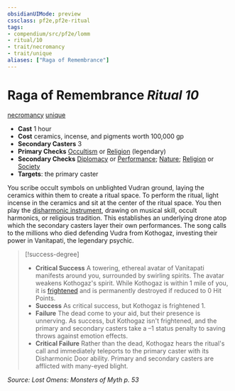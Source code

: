 ```yaml
---
obsidianUIMode: preview
cssclass: pf2e,pf2e-ritual
tags:
- compendium/src/pf2e/lomm
- ritual/10
- trait/necromancy
- trait/unique
aliases: ["Raga of Remembrance"]
---
```

# Raga of Remembrance *Ritual 10*  
[necromancy](rules/traits/necromancy.md "Necromancy School Trait")  [unique](rules/traits/unique.md "Unique Rarity Trait")  

- **Cast** 1 hour
- **Cost** ceramics, incense, and pigments worth 100,000 gp
- **Secondary Casters** 3
- **Primary Checks** [Occultism](compendium/skills.md#Occultism) or [Religion](compendium/skills.md#Religion) (legendary)
- **Secondary Checks** [Diplomacy](compendium/skills.md#Diplomacy) or [Performance](compendium/skills.md#Performance); [Nature](compendium/skills.md#Nature); [Religion](compendium/skills.md#Religion) or [Society](compendium/skills.md#Society)
- **Targets**: the primary caster

You scribe occult symbols on unblighted Vudran ground, laying the ceramics within them to create a ritual space. To perform the ritual, light incense in the ceramics and sit at the center of the ritual space. You then play the [disharmonic instrument](rules/actions/craft-disharmonic-instrument-lomm.md), drawing on musical skill, occult harmonics, or religious tradition. This establishes an underlying drone atop which the secondary casters layer their own performances. The song calls to the millions who died defending Vudra from Kothogaz, investing their power in Vanitapati, the legendary psychic.

> [!success-degree] 
> - **Critical Success** A towering, ethereal avatar of Vanitapati manifests around you, surrounded by swirling spirits. The avatar weakens Kothogaz's spirit. While Kothogaz is within 1 mile of you, it is [frightened](rules/conditions.md#Frightened) and is permanently destroyed if reduced to 0 Hit Points.
> - **Success** As critical success, but Kothogaz is frightened 1.
> - **Failure** The dead come to your aid, but their presence is unnerving. As success, but Kothogaz isn't frightened, and the primary and secondary casters take a –1 status penalty to saving throws against emotion effects.
> - **Critical Failure** Rather than the dead, Kothogaz hears the ritual's call and immediately teleports to the primary caster with its Disharmonic Door ability. Primary and secondary casters are afflicted with many-eyed blight.

*Source: Lost Omens: Monsters of Myth p. 53*